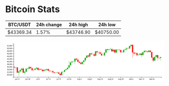 # Bitcoin Stats

BTC/USDT|24h change|24h high|24h low|
|---|---|---|---|
|$43369.34|1.57%|$43746.90|$40750.00|

<img src="./chart.svg">
